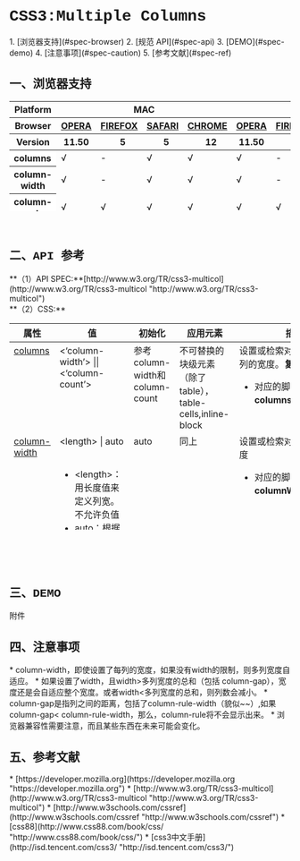 <h1 style="font-family:Courier New">CSS3:Multiple Columns</h1>
1. [浏览器支持](#spec-browser)
2. [规范 API](#spec-api)
3. [DEMO](#spec-demo)
4. [注意事项](#spec-caution)
5. [参考文献](#spec-ref)

<h2 id="spec-browser" style="font-family:Courier New">一、浏览器支持</h2>
<table class="litmus-browser-support-results zeroBorder" style="" summary="Browser support for HTML5 Forms Inputs" height="197" width="920">
<tbody>
<tr>
<th class="primary-heading" scope="row"><span class="offScreen">Platform</span></th>
<th class="primary-heading" colspan="4" scope="colgroup">MAC</th>
<th class="primary-heading" colspan="5" scope="colgroup">WIN</th>
<th class="offScreen">%</th>
</tr>
<tr>
<th class="row-heading secondary-heading" scope="row"><span class="offScreen">Browser</span></th>
<th class="browser-id browser-opera secondary-heading" colspan="1" scope="col"><a href="http://www.opera.com/browser/" target="_blank" title="Download the Opera web browser">OPERA</a></th>
<th class="browser-firefox browser-id secondary-heading" colspan="1" scope="col"><a href="http://www.mozilla-europe.org/en/firefox/" target="_blank" title="Download the Firefox web browser">FIREFOX</a></th>
<th class="browser-id browser-safari secondary-heading" colspan="1" scope="col"><a href="http://www.apple.com/safari/download/" target="_blank" title="Download the Safari web browser">SAFARI</a></th>
<th class="browser-chrome browser-id secondary-heading" colspan="1" scope="col"><a href="http://www.google.com/chrome/" target="_blank" title="Download the Chrome web browser">CHROME</a></th>
<th class="browser-id browser-opera secondary-heading" colspan="1" scope="col"><a href="http://www.opera.com/browser/" target="_blank" title="Download the Opera web browser">OPERA</a></th>
<th class="browser-firefox browser-id secondary-heading" colspan="1" scope="colgroup"><a href="http://www.mozilla-europe.org/en/firefox/" target="_blank" title="Download the Firefox web browser">FIREFOX</a></th>
<th class="browser-id browser-safari secondary-heading" colspan="1" scope="col"><a href="http://www.apple.com/safari/download/" target="_blank" title="Download the Safari web browser">SAFARI</a></th>
<th class="browser-id browser-ie secondary-heading" colspan="1" scope="colgroup"><a href="http://www.microsoft.com/ie/" target="_blank" title="Download the Ie web browser">IE</a></th>
<th class="browser-chrome browser-id secondary-heading" colspan="1" scope="colgroup"><a href="http://www.google.com/chrome/" target="_blank" title="Download the Chrome web browser">CHROME</a></th>
<th class="offScreen">&nbsp;</th>
</tr>
<tr>
<th class="row-heading tertiary-heading" scope="row"><span class="offScreen">Version</span></th>
<th class="tertiary-heading" scope="col"> 11.50 </th>
<th class="tertiary-heading" scope="col">&nbsp;&nbsp; 5 </th>
<th class="tertiary-heading" scope="col">&nbsp;&nbsp; 5 </th>
<th class="tertiary-heading" scope="col">&nbsp;&nbsp; 12 </th>
<th class="tertiary-heading" scope="col"> 11.50 </th>
<th class="tertiary-heading" scope="col">&nbsp;&nbsp;&nbsp; 5<br>
</th>
<th class="tertiary-heading" scope="col">&nbsp;&nbsp; 5 </th>
<th class="tertiary-heading" scope="col">&nbsp;9<br>
</th>
<th class="tertiary-heading" scope="col">&nbsp;&nbsp; 12<br>
</th>
<th class="offScreen">&nbsp;</th>
</tr>
</tbody>
 
<tbody>
<tr>
<th style="text-align:left" bgcolor="#ffffff">columns<br>
</th>
<td>√<br>
</td>
<td>-<br>
</td>
<td>√<br>
</td>
<td>√<br>
</td>
<td>√<br>
</td>
<td>-<br>
</td>
<td>√<br>
</td>
<td>-<br>
</td>
<td>√<br>
</td>
<td><br>
</td>
</tr>
<tr>
<th class="row-heading" scope="row">column-width<br>
</th>
<td>√<br>
</td>
<td>-<br>
</td>
<td class="supported">√<br>
</td>
<td class="supported">√<br>
</td>
<td>√<br>
</td>
<td>-<br>
</td>
<td class="supported">√<br>
</td>
<td>-<br>
</td>
<td class="supported">√<br>
</td>
<td class="grade-limited support-grade"><br>
</td>
</tr>
<tr>
<th style="text-align:left" bgcolor="#ffffff">column-count<br>
</th>
<td>√<br>
</td>
<td>√<br>
</td>
<td>√<br>
</td>
<td>√<br>
</td>
<td>√<br>
</td>
<td>√<br>
</td>
<td>√<br>
</td>
<td>-<br>
</td>
<td>√<br>
</td>
<td><br>
</td>
</tr>
<tr>
<th style="text-align:left" bgcolor="#ffffff">column-gap<br>
</th>
<td>√<br>
</td>
<td>√<br>
</td>
<td>√<br>
</td>
<td>√<br>
</td>
<td>√<br>
</td>
<td>√<br>
</td>
<td>√<br>
</td>
<td>-<br>
</td>
<td>√<br>
</td>
<td><br>
</td>
</tr>
<tr>
<th style="text-align:left" bgcolor="#ffffff">column-rule<br>
</th>
<td>√<br>
</td>
<td>√<br>
</td>
<td>√<br>
</td>
<td>√<br>
</td>
<td>√<br>
</td>
<td>√<br>
</td>
<td>√<br>
</td>
<td>-<br>
</td>
<td>√<br>
</td>
<td><br>
</td>
</tr>
<tr>
<th style="text-align:left" bgcolor="#ffffff">column-rule-width<br>
</th>
<td>√<br>
</td>
<td>√<br>
</td>
<td>√<br>
</td>
<td>√<br>
</td>
<td>√<br>
</td>
<td>√<br>
</td>
<td>√<br>
</td>
<td>-<br>
</td>
<td>√<br>
</td>
<td><br>
</td>
</tr>
<tr>
<th style="text-align:left" bgcolor="#ffffff">column-rule-style<br>
</th>
<td>√<br>
</td>
<td>√<br>
</td>
<td>√<br>
</td>
<td>√<br>
</td>
<td>√<br>
</td>
<td>√<br>
</td>
<td>√<br>
</td>
<td>-<br>
</td>
<td>√<br>
</td>
<td><br>
</td>
</tr>
<tr>
<th style="text-align:left" bgcolor="#ffffff">column-rule-color<br>
</th>
<td>√<br>
</td>
<td>√<br>
</td>
<td>√<br>
</td>
<td>√<br>
</td>
<td>√<br>
</td>
<td>√<br>
</td>
<td>√<br>
</td>
<td>-<br>
</td>
<td>√<br>
</td>
<td><br>
</td>
</tr>
<tr>
<th style="text-align:left" bgcolor="#ffffff">column-span<br>
</th>
<td>√<br>
</td>
<td>-<br>
</td>
<td>-<br>
</td>
<td>√<br>
</td>
<td>√<br>
</td>
<td>-<br>
</td>
<td>-<br>
</td>
<td>-<br>
</td>
<td>√<br>
</td>
<td><br>
</td>
</tr>
<tr>
<th style="text-align:left" bgcolor="#ffffff">column-fill<br>
</th>
<td>-<br>
</td>
<td>-<br>
</td>
<td>-<br>
</td>
<td>-<br>
</td>
<td>-<br>
</td>
<td>-<br>
</td>
<td>-<br>
</td>
<td>-<br>
</td>
<td>-<br>
</td>
<td><br>
</td>
</tr>
<tr>
<th style="text-align:left" bgcolor="#ffffff">column-break-before<br>
</th>
<td>-<br>
</td>
<td>-<br>
</td>
<td>&nbsp;√&nbsp;&nbsp; <br>
</td>
<td>√<br>
</td>
<td>-<br>
</td>
<td>-<br>
</td>
<td>√<br>
</td>
<td>-<br>
</td>
<td>√<br>
</td>
<td><br>
</td>
</tr>
<tr>
<th style="text-align:left" bgcolor="#ffffff">column-break-after<br>
</th>
<td>-<br>
</td>
<td>-<br>
</td>
<td>√<br>
</td>
<td>√<br>
</td>
<td>-<br>
</td>
<td>-<br>
</td>
<td>√<br>
</td>
<td>-<br>
</td>
<td>√<br>
</td>
<td><br>
</td>
</tr>
<tr>
<th style="text-align:left" bgcolor="#ffffff">column-break-inside<br>
</th>
<td>-<br>
</td>
<td>-<br>
</td>
<td>√<br>
</td>
<td>√<br>
</td>
<td>-<br>
</td>
<td>-<br>
</td>
<td>√<br>
</td>
<td>-<br>
</td>
<td>√<br>
</td>
<td><br>
</td>
</tr>
</tbody>
</table>
<br>
<h2 id="spec-api" style="font-family:Courier New">二、API 参考</h2>
**（1）API SPEC:**[http://www.w3.org/TR/css3-multicol](http://www.w3.org/TR/css3-multicol "http://www.w3.org/TR/css3-multicol")<br/>
**（2）CSS:**
<table class="proptable zeroBorder" style="" height="369" width="920">
<tbody>
<tr>
<th>属性<br>
</th>
<th>值<br>
</th>
<th>初始化<br>
</th>
<th>应用元素<br>
</th>
<th>描述<br>
</th>
<th>类型<br>
</th>
</tr>
</tbody>
 
<tbody>
<tr valign="baseline">
<td style="text-align:left"><a class="property" href="http://www.w3.org/TR/css3-multicol/#columns0">columns</a><br>
</td>
<td style="text-align:left">&lt;‘column-width’&gt; || &lt;‘column-count’&gt; <br>
</td>
<td style="text-align:left">参考column-width和column-count<br>
</td>
<td style="text-align:left">不可替换的块级元素（除了table），table-cells,inline-block<br>
</td>
<td style="text-align:left">设置或检索对象的列数和每列的宽度。<b>复合属性</b><br>
<ul><li>对应的脚本特性为<b>columns</b>。</li></ul>
</td>
<td style="text-align:left">视觉<br>
</td>
</tr>
<tr valign="baseline">
<td style="text-align:left"><a class="property" href="http://www.w3.org/TR/css3-multicol/#column-width">column-width</a><br>
</td>
<td style="text-align:left">&lt;length&gt; | auto <br>
<br>
<div class="cont">
<ul><li>&lt;length&gt;：用长度值来定义列宽。不允许负值</li>
<li>auto：根据column-count自定分配宽度 </li></ul>
</div>
<br>
</td>
<td style="text-align:left">auto <br>
</td>
<td style="text-align:left">同上<br>
</td>
<td style="text-align:left">设置或检索对象的每列的宽度<br>
<ul><li>对应的脚本特性为<b>columnWidth</b>。</li></ul>
</td>
<td style="text-align:left">视觉<br>
</td>
</tr>
<tr valign="baseline">
<td style="text-align:left"><a href="http://www.w3.org/TR/css3-multicol/#column-count" id="t2yr" title="http://www.w3.org/TR/css3-multicol/#column-count">column-count</a><br>
</td>
<td style="text-align:left">&lt;integer&gt; | auto <br>
<br>
<div class="cont">
<ul><li>&lt;integer&gt;：用整数值来定义列数。不允许负值</li>
<li>auto：根据column-width自定分配宽度 </li></ul>
</div>
<br>
</td>
<td style="text-align:left">auto <br>
</td>
<td style="text-align:left">同上<br>
</td>
<td style="text-align:left">
<div class="cont">设置或检索对象的列数
<ul><li>对应的脚本特性为<b>columnCount</b>。</li></ul>
</div>
<br>
</td>
<td style="text-align:left">视觉<br>
</td>
</tr>
<tr valign="baseline">
<td style="text-align:left"><a class="property" href="http://www.w3.org/TR/css3-multicol/#column-gap0">column-gap</a><br>
</td>
<td style="text-align:left">&lt;length&gt; | normal <br>
<br>
<div class="cont">
<ul><li> &lt;length&gt;：用长度值来定义列与列之间的间隙。不允许负值</li>
<li><i>normal</i>：与<i>font-size</i>大小相同。</li></ul>
</div>
<br>
</td>
<td style="text-align:left">normal<br>
</td>
<td style="text-align:left">多列（multicol）元素<br>
</td>
<td style="text-align:left">
<div class="cont">设置或检索对象的列与列之间的间隙
<ul><li>对应的脚本特性为<b>columnGap</b>。</li></ul>
</div>
<br>
</td>
<td style="text-align:left">视觉<br>
</td>
</tr>
<tr valign="baseline">
<td style="text-align:left"><a class="property" href="http://www.w3.org/TR/css3-multicol/#column-rule0">column-rule</a><br>
</td>
<td style="text-align:left">&lt;‘column-rule-width’&gt; || &lt;‘column-rule-style’&gt; || [ &lt;‘column-rule-color’&gt; | transparent ] <br>
<br>
</td>
<td style="text-align:left">复合属性，参考具体的属性<br>
</td>
<td style="text-align:left">同上<br>
</td>
<td style="text-align:left">
<div class="cont">设置或检索对象的列与列之间的边框。复合属性。类似border属性 
<ul><li>对应的脚本特性为<b>columnRule</b>。</li></ul>
</div>
<br>
</td>
<td style="text-align:left">视觉<br>
</td>
</tr>
<tr>
<td style="text-align:left"><a class="property" href="http://www.w3.org/TR/css3-multicol/#column-rule-width">column-rule-width</a><br>
</td>
<td style="text-align:left">&lt;length&gt; | thin | medium | thick<br>
<br>
<div class="cont">
<ul><li>&lt;length&gt;：用长度值来定义边框的厚度。不允许负值</li>
<li>medium：定义默认厚度的边框。</li>
<li>thin：定义比默认厚度细的边框。</li>
<li>thick：定义比默认厚度粗的边框。 </li></ul>
</div>
<br>
</td>
<td style="text-align:left">medium<br>
</td>
<td style="text-align:left">同上<br>
</td>
<td style="text-align:left">
<div class="cont">设置或检索对象的列与列之间的边框厚度。参阅border-width属性 
<ul><li>如果column-rule-style设置为none，本属性将失去作用。 </li>
<li>对应的脚本特性为<b>columnRuleWidth</b>。</li></ul>
</div>
<br>
</td>
<td style="text-align:left">视觉<br>
</td>
</tr>
<tr>
<td style="text-align:left"><a class="property" href="http://www.w3.org/TR/css3-multicol/#column-rule-style">column-rule-style</a><br>
</td>
<td style="text-align:left">none | hidden | dotted | dashed | solid | double | groove | ridge | inset | outset<br>
<br>
<div class="cont">
<ul><li> none：无轮廓。column-rule-color与column-rule-width将被忽略</li>
<li>hidden：隐藏边框。</li>
<li>dotted：点状轮廓。</li>
<li>dashed：虚线轮廓。</li>
<li>solid：实线轮廓</li>
<li>double：双线轮廓。两条单线与其间隔的和等于指定的column-rule-width值</li>
<li>groove：3D凹槽轮廓。ridge：3D凸槽轮廓。</li>
<li>inset：3D凹边轮廓。outset：3D凸边轮廓。 </li></ul>
</div>
</td>
<td style="text-align:left">none <br>
</td>
<td style="text-align:left">同上<br>
</td>
<td style="text-align:left">
<div class="cont">设置或检索对象的列与列之间的边框样式。参阅border-style属性 
<ul><li>如果column-rule-width等于0，本属性将失去作用。</li>
<li>对应的脚本特性为<b>columnRuleStyle</b>。</li></ul>
</div>
<br>
</td>
<td style="text-align:left">视觉<br>
</td>
</tr>
<tr>
<td style="text-align:left"><a class="property" href="http://www.w3.org/TR/css3-multicol/#column-rule-color">column-rule-color</a><br>
</td>
<td style="text-align:left">&lt;color&gt; <br>
</td>
<td style="text-align:left">和color属性一样<br>
</td>
<td style="text-align:left">同上<br>
</td>
<td style="text-align:left">
<div class="cont">设置或检索对象的列与列之间的边框颜色。参阅border-color属性 
<ul><li>如果column-rule-width等于0或column-rule-style设置为none，本属性将被忽略。</li>
<li>对应的脚本特性为<b>columnRuleWidth</b>。</li></ul>
</div>
<br>
</td>
<td style="text-align:left">视觉<br>
</td>
</tr>
<tr>
<td style="text-align:left"><a class="property" href="http://www.w3.org/TR/css3-multicol/#column-span0">column-span</a><br>
</td>
<td style="text-align:left">none | all <br>
<br>
<div class="cont">
<ul><li> none：不跨列</li>
<li>all：横跨所有列 </li></ul>
</div>
<br>
</td>
<td style="text-align:left">none<br>
</td>
<td style="text-align:left">块级元素（除了浮动元素，和绝对定位元素）<br>
</td>
<td style="text-align:left">
<div class="cont"> 设置或检索对象元素是否横跨所有列<b>。</b>
<ul><li>对应的脚本特性为<b>columnSpan</b>。</li></ul>
</div>
<br>
</td>
<td style="text-align:left">视觉<br>
</td>
</tr>
<tr>
<td style="text-align:left"><a class="property" href="http://www.w3.org/TR/css3-multicol/#column-fill">column-fill</a><br>
</td>
<td style="text-align:left">auto | balance <br>
<br>
<div class="cont">
<ul><li> auto：列高度自适应内容</li>
<li>balance：所有列的高度以其中最高的一列统一 </li></ul>
</div>
<br>
</td>
<td style="text-align:left">balance<br>
</td>
<td style="text-align:left">多列（multicol）元素<br>
</td>
<td style="text-align:left">
<div class="cont">设置或检索对象所有列的高度是否统一。
<ul><li>对应的脚本特性为<b>columnFill</b>。</li></ul>
</div>
<br>
</td>
<td style="text-align:left">视觉<br>
</td>
</tr>
<tr>
<td style="text-align:left"><a class="property" href="http://www.w3.org/TR/css3-multicol/#break-before">column-break-before</a><br>
</td>
<td style="text-align:left">auto | always | avoid | left | right | page | column | avoid-page | avoid-column <br>
<br>
<div class="cont">
<ul><li> auto：既不强迫也不禁止在元素之前断行并产生新列</li>
<li>always：总是在元素之前断行并产生新列</li>
<li>avoid：避免在元素之前断行并产生新列 </li></ul>
</div>
<br>
</td>
<td style="text-align:left">auto<br>
</td>
<td style="text-align:left">块级元素<br>
</td>
<td style="text-align:left">
<div class="cont">设置或检索对象之前是否断行<b>。</b>
<ul><li>对应的脚本特性为<b>columnBreakBefore</b>。</li></ul>
</div>
<br>
</td>
<td style="text-align:left">paged(分页？)<br>
</td>
</tr>
<tr>
<td style="text-align:left"><a class="property" href="http://www.w3.org/TR/css3-multicol/#break-after">column-break-after</a><br>
</td>
<td style="text-align:left">auto | always | avoid | left | right | page | column | avoid-page | avoid-column <br>
<br>
<div class="cont">
<ul><li> auto：既不强迫也不禁止在元素之后断行并产生新列</li>
<li>always：总是在元素之后断行并产生新列</li>
<li>avoid：避免在元素之后断行并产生新列 </li></ul>
</div>
<br>
</td>
<td style="text-align:left">auto<br>
</td>
<td style="text-align:left">同上<br>
</td>
<td style="text-align:left">
<div class="cont">设置或检索对象之后是否断行<b>。</b>
<ul><li>对应的脚本特性为<b>columnBreakAfter</b>。</li></ul>
</div>
<br>
</td>
<td style="text-align:left">paged<br>
</td>
</tr>
<tr>
<td style="text-align:left"><a class="property" href="http://www.w3.org/TR/css3-multicol/#break-inside">column-break-inside</a><br>
</td>
<td style="text-align:left">auto | avoid | avoid-page | avoid-column <br>
<br>
<div class="cont">
<ul><li> auto：既不强迫也不禁止在元素内部断行并产生新列</li>
<li>avoid：避免在元素内部断行并产生新列 </li></ul>
</div>
<br>
</td>
<td style="text-align:left">auto<br>
</td>
<td style="text-align:left">同上<br>
</td>
<td style="text-align:left">
<div class="cont">设置或检索对象内部是否断行<b>。</b>
<ul><li>对应的脚本特性为<b>columnBreakInside</b>。</li></ul>
</div>
<br>
</td>
<td style="text-align:left">paged<br>
</td>
</tr>
</tbody>
</table>
<br>
<br>
<br>
<h2 id="spec-demo" style="font-family:Courier New">三、DEMO</h2>
附件
<h2 id="spec-caution" style="font-family:Courier New">四、注意事项</h2>
* column-width，即使设置了每列的宽度，如果没有width的限制，则多列宽度自适应。
* 如果设置了width，且width&gt;多列宽度的总和（包括 column-gap），宽度还是会自适应整个宽度。或者width&lt;多列宽度的总和，则列数会减小。
* column-gap是指列之间的距离，包括了column-rule-width（貌似~~）,如果column-gap&lt; column-rule-width，那么，column-rule将不会显示出来。
* 浏览器兼容性需要注意，而且某些东西在未来可能会变化。

<h2 id="spec-ref" style="font-family:Courier New">五、参考文献</h2>
* [https://developer.mozilla.org](https://developer.mozilla.org "https://developer.mozilla.org")
* [http://www.w3.org/TR/css3-multicol](http://www.w3.org/TR/css3-multicol "http://www.w3.org/TR/css3-multicol")
* [http://www.w3schools.com/cssref](http://www.w3schools.com/cssref "http://www.w3schools.com/cssref")
* [css88](http://www.css88.com/book/css/ "http://www.css88.com/book/css/")
* [css3中文手册](http://isd.tencent.com/css3/ "http://isd.tencent.com/css3/")

